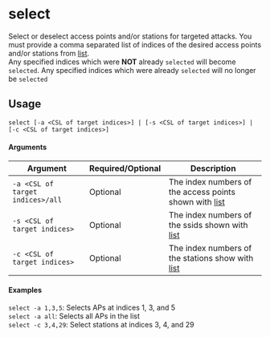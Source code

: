 # select
Select or deselect access points and/or stations for targeted attacks. You must provide a comma separated list of indices of the desired access points and/or stations from [list](list).  
Any specified indices which were **NOT** already `selected` will become `selected`. Any specified indices which were already `selected` will no longer be `selected`

## Usage
```select [-a <CSL of target indices>] | [-s <CSL of target indices>] | [-c <CSL of target indices>]```

#### Arguments
| Argument | Required/Optional | Description |
| -------- | ----------------- | ----------- |
| `-a <CSL of target indices>/all` | Optional | The index numbers of the access points shown with [list](list) |
| `-s <CSL of target indices>` | Optional | The index numbers of the ssids shown with [list](list) |
| `-c <CSL of target indices>` | Optional | The index numbers of the stations show with [list](list) |

#### Examples
`select -a 1,3,5`: Selects APs at indices 1, 3, and 5  
`select -a all`: Selects all APs in the list  
`select -c 3,4,29`: Select stations at indices 3, 4, and 29

